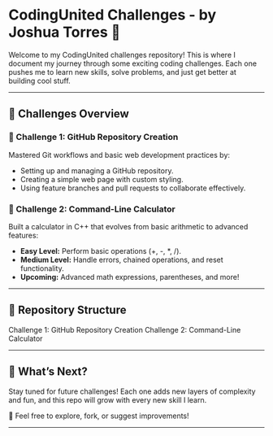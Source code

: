 # CodingUnited Challenges - by Joshua Torres 👑

Welcome to my CodingUnited challenges repository! This is where I document my journey through some exciting coding challenges. Each one pushes me to learn new skills, solve problems, and just get better at building cool stuff.

---

## 📌 Challenges Overview

### 🚀 Challenge 1: GitHub Repository Creation
Mastered Git workflows and basic web development practices by:
- Setting up and managing a GitHub repository.
- Creating a simple web page with custom styling.
- Using feature branches and pull requests to collaborate effectively.

### 🧮 Challenge 2: Command-Line Calculator
Built a calculator in C++ that evolves from basic arithmetic to advanced features:
- **Easy Level:** Perform basic operations (+, -, *, /).
- **Medium Level:** Handle errors, chained operations, and reset functionality.
- **Upcoming:** Advanced math expressions, parentheses, and more!

---

## 📂 Repository Structure
Challenge 1: GitHub Repository Creation
Challenge 2: Command-Line Calculator

---

## 🚧 What’s Next?
Stay tuned for future challenges! Each one adds new layers of complexity and fun, and this repo will grow with every new skill I learn.

🙌 Feel free to explore, fork, or suggest improvements!

---
